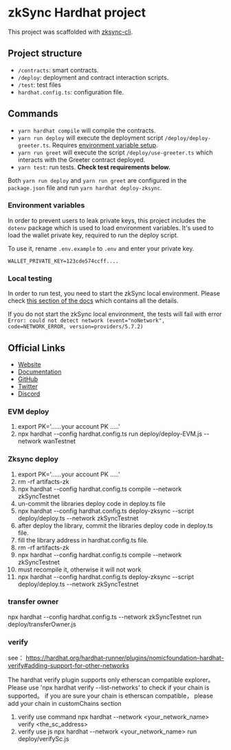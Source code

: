 # zkSync Hardhat project

This project was scaffolded with [zksync-cli](https://github.com/matter-labs/zksync-cli).

## Project structure

- `/contracts`: smart contracts.
- `/deploy`: deployment and contract interaction scripts.
- `/test`: test files
- `hardhat.config.ts`: configuration file.

## Commands

- `yarn hardhat compile` will compile the contracts.
- `yarn run deploy` will execute the deployment script `/deploy/deploy-greeter.ts`. Requires [environment variable setup](#environment-variables).
- `yarn run greet` will execute the script `/deploy/use-greeter.ts` which interacts with the Greeter contract deployed.
- `yarn test`: run tests. **Check test requirements below.**

Both `yarn run deploy` and `yarn run greet` are configured in the `package.json` file and run `yarn hardhat deploy-zksync`.

### Environment variables

In order to prevent users to leak private keys, this project includes the `dotenv` package which is used to load environment variables. It's used to load the wallet private key, required to run the deploy script.

To use it, rename `.env.example` to `.env` and enter your private key.

```
WALLET_PRIVATE_KEY=123cde574ccff....
```

### Local testing

In order to run test, you need to start the zkSync local environment. Please check [this section of the docs](https://v2-docs.zksync.io/api/hardhat/testing.html#prerequisites) which contains all the details.

If you do not start the zkSync local environment, the tests will fail with error `Error: could not detect network (event="noNetwork", code=NETWORK_ERROR, version=providers/5.7.2)`

## Official Links

- [Website](https://zksync.io/)
- [Documentation](https://v2-docs.zksync.io/dev/)
- [GitHub](https://github.com/matter-labs)
- [Twitter](https://twitter.com/zksync)
- [Discord](https://discord.gg/nMaPGrDDwk)

### EVM deploy
1. export PK='......your account PK .....'   
2. npx hardhat --config hardhat.config.ts   run deploy/deploy-EVM.js --network wanTestnet

### Zksync deploy
1. export PK='......your account PK .....'  
2. rm -rf artifacts-zk
3. npx hardhat --config hardhat.config.ts compile --network zkSyncTestnet
4. un-commit the libraries deploy code in deploy.ts file
5. npx hardhat --config hardhat.config.ts deploy-zksync --script deploy/deploy.ts --network zkSyncTestnet
6. after deploy the library, commit the libraries deploy code in deploy.ts file.
7. fill the library address in hardhat.config.ts file.
8. rm -rf artifacts-zk
9. npx hardhat --config hardhat.config.ts compile --network zkSyncTestnet
10. must recompile it, otherwise it will not work
11. npx hardhat --config hardhat.config.ts deploy-zksync --script deploy/deploy.ts --network zkSyncTestnet

### transfer owner

npx hardhat --config hardhat.config.ts --network zkSyncTestnet run deploy/transferOwner.js


### verify
see： https://hardhat.org/hardhat-runner/plugins/nomicfoundation-hardhat-verify#adding-support-for-other-networks

The hardhat verify plugin supports only etherscan compatible explorer。
Please use 'npx hardhat verify --list-networks' to check if your chain is supported。
if you are sure your chain is etherscan compatible， please add your chain in customChains section   
1. verify use command
npx hardhat --network <your_network_name> verify <the_sc_address>
2. verify use js
npx hardhat --network <your_network_name> run deploy/verifySc.js 
